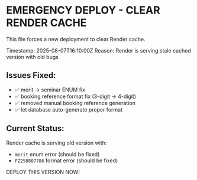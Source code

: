 # EMERGENCY DEPLOY - CLEAR RENDER CACHE

This file forces a new deployment to clear Render cache.

Timestamp: 2025-08-07T16:10:00Z
Reason: Render is serving stale cached version with old bugs

## Issues Fixed:
- ✅ merit -> seminar ENUM fix
- ✅ booking reference format fix (3-digit -> 4-digit) 
- ✅ removed manual booking reference generation
- ✅ let database auto-generate proper format

## Current Status:
Render cache is serving old version with:
- `merit` enum error (should be fixed)
- `FZ250807786` format error (should be fixed)

DEPLOY THIS VERSION NOW!